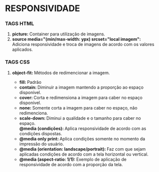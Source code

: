 <h1>RESPONSIVIDADE</h1>

<h3>TAGS HTML</h3>
<ol>
<li><strong>picture: </strong>Container para utilização de imagens.</li>
<li><strong>source media="(min/max-width: ypx) srcset="local imagem": </strong>Adiciona responsividade e troca de imagens de acordo com os valores aplicados.</li>
</ol>

<h3>TAGS CSS</h3>
<ol>
<li><strong>object-fit: </strong>Métodos de redimencionar a imagem.</li>
<ul><li><strong>fill: </strong>Padrão</li>
<li><strong>contain: </strong>Diminuir a imagem mantendo a proporção ao espaço disponível.</li>
<li><strong>cover: </strong>Corta e redimensiona a imagem para caber no espaço disponível.</li>
<li><strong>none: </strong>Somente corta a imagem para caber no espaço, não redimenciona.</li>
<li><strong>scale-down: </strong>Diminui a qualidade e o tamanho para caber no espaço.</li>
<Aplica><strong>@media (condições): </strong>Aplica responsividade de acordo com as condições dispostas.</li>
<li><strong>@media only print: </strong>Aplica condições somente no momento da impressão do usuário.</li>
<li><strong>@media (orientation: landscape/portrait): </strong>Faz com que sejam aplicadas condições de acordo com a tela horizontal ou vertical.</li>
<li><strong>@media (aspect-ratio: 1/1): </strong>Exemplo de aplicação de responsividade de acordo com a proporção da tela.</li>